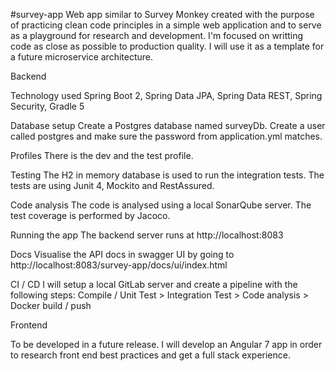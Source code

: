 #survey-app
Web app similar to Survey Monkey created with the purpose of practicing clean code principles in a simple web application and to serve as a playground for research and development. I'm focused on writting code as close as possible to production quality. I will use it as a template for a future microservice architecture.

Backend

Technology used Spring Boot 2, Spring Data JPA, Spring Data REST, Spring Security, Gradle 5

Database setup Create a Postgres database named surveyDb. Create a user called postgres and make sure the password from application.yml matches.

Profiles There is the dev and the test profile.

Testing The H2 in memory database is used to run the integration tests. The tests are using Junit 4, Mockito and RestAssured.

Code analysis The code is analysed using a local SonarQube server. The test coverage is performed by Jacoco.

Running the app The backend server runs at http://localhost:8083

Docs Visualise the API docs in swagger UI by going to http://localhost:8083/survey-app/docs/ui/index.html

CI / CD I will setup a local GitLab server and create a pipeline with the following steps: Compile / Unit Test > Integration Test > Code analysis > Docker build / push

Frontend

To be developed in a future release. I will develop an Angular 7 app in order to research front end best practices and get a full stack experience.
